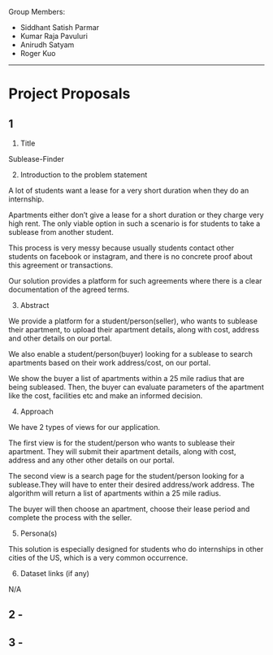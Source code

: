 Group Members:
- Siddhant Satish Parmar
- Kumar Raja Pavuluri
- Anirudh Satyam
- Roger Kuo

---
# Project Proposals

## 1
1. Title

Sublease-Finder

2. Introduction to the problem statement

A lot of students want a lease for a very short duration when they do an internship. 

Apartments either don’t give a lease for a short duration or they charge very high rent. The only viable option in such a scenario is for students to take a sublease from another student. 

This process is very messy because usually students contact other students on facebook or instagram, and there is no concrete proof about this agreement or transactions.

Our solution provides a platform for such agreements where there is a clear documentation of the agreed terms.

3. Abstract

We provide a platform for a student/person(seller), who wants to sublease their apartment, to upload their apartment details, along with cost, address and other details on our portal.

We also enable a student/person(buyer) looking for a sublease to search apartments based on their work address/cost, on our portal.

We show the buyer a list of apartments within a 25 mile radius that are being subleased. Then, the buyer can evaluate parameters of the apartment like the cost, facilities etc and make an informed decision.

4. Approach

We have 2 types of views for our application.

The first view is for the student/person who wants to sublease their apartment. They will submit their apartment details, along with cost, address and any other other details on our portal.

The second view is a search page for the student/person looking for a sublease.They will have to enter their desired address/work address. The algorithm will return a list of apartments within a 25 mile radius.

The buyer will then choose an apartment, choose their lease period and complete the process with the seller.

5. Persona(s)

This solution is especially designed for students who do internships in other cities of the US, which is a very common occurrence.

6. Dataset links (if any)

N/A

## 2 - 

## 3 - 
